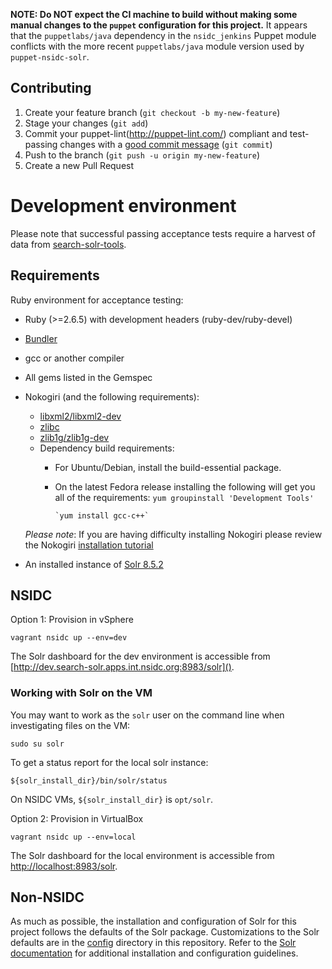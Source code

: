 **NOTE: Do NOT expect the CI machine to build without making some manual changes
to the `puppet` configuration for this project.** It appears that the `puppetlabs/java`
dependency in the `nsidc_jenkins` Puppet module conflicts with the more recent
`puppetlabs/java` module version used by `puppet-nsidc-solr`.

## Contributing

1. Create your feature branch (`git checkout -b my-new-feature`)
2. Stage your changes (`git add`)
3. Commit your puppet-lint(http://puppet-lint.com/) compliant and test-passing changes with a
   [good commit message](http://tbaggery.com/2008/04/19/a-note-about-git-commit-messages.html)
  (`git commit`)
4. Push to the branch (`git push -u origin my-new-feature`)
5. Create a new Pull Request

# Development environment

Please note that successful passing acceptance tests require a harvest of data from
[search-solr-tools](https://github.com/nsidc/search-solr-tools).

## Requirements

Ruby environment for acceptance testing:

* Ruby (>=2.6.5) with development headers (ruby-dev/ruby-devel)
* [Bundler](http://bundler.io/)
* gcc or another compiler
* All gems listed in the Gemspec
* Nokogiri (and the following requirements):
  * [libxml2/libxml2-dev](http://xmlsoft.org/)
  * [zlibc](http://www.zlibc.linux.lu/)
  * [zlib1g/zlib1g-dev](http://zlib.net/)
  * Dependency build requirements:
    * For Ubuntu/Debian, install the build-essential package.
    * On the latest Fedora release installing the following will get you all of the requirements:
          `yum groupinstall 'Development Tools'`

          `yum install gcc-c++`

  *Please note*:  If you are having difficulty installing Nokogiri please review
  the Nokogiri [installation tutorial](http://www.nokogiri.org/tutorials/installing_nokogiri.html)

* An installed instance of [Solr 8.5.2](https://lucene.apache.org/solr/guide/)

## NSIDC

Option 1: Provision in vSphere
```shell
vagrant nsidc up --env=dev
```

The Solr dashboard for the dev environment is accessible from
[http://dev.search-solr.apps.int.nsidc.org:8983/solr]().

### Working with Solr on the VM

You may want to work as the `solr` user on the command line when investigating
files on the VM:
```
sudo su solr
```

To get a status report for the local solr instance:

```
${solr_install_dir}/bin/solr/status
```

On NSIDC VMs, `${solr_install_dir}` is `opt/solr`.

Option 2: Provision in VirtualBox
```shell
vagrant nsidc up --env=local
```

The Solr dashboard for the local environment is accessible from
[http://localhost:8983/solr]().

## Non-NSIDC

As much as possible, the installation and configuration of Solr for this project
follows the defaults of the Solr package. Customizations to the Solr defaults
are in the [config](config/) directory in this repository.  Refer to the 
[Solr documentation](https://lucene.apache.org/solr/resources.html) for additional
installation and configuration guidelines.
